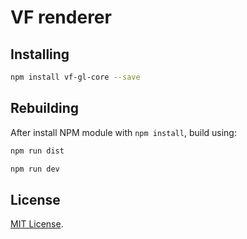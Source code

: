 # VF renderer


## Installing

```bash
npm install vf-gl-core --save
```


## Rebuilding

After install NPM module with `npm install`, build using:

```bash
npm run dist
```
```bash
npm run dev
```


## License

[MIT License](http://opensource.org/licenses/MIT).